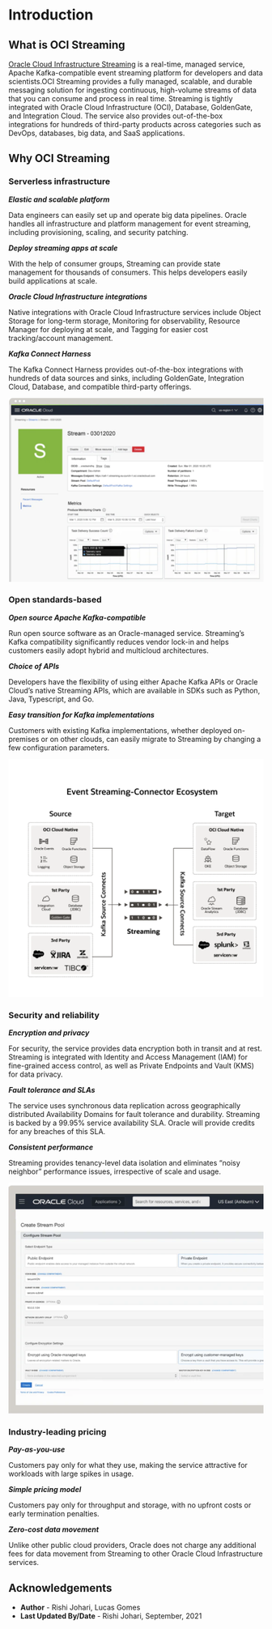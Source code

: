 # Introduction

## What is OCI Streaming

[Oracle Cloud Infrastructure Streaming](https://www.oracle.com/cloud-native/streaming/) is a real-time, managed service, Apache Kafka-compatible event streaming platform for developers and data scientists.OCI Streaming provides a fully managed, scalable, and durable messaging solution for ingesting continuous, high-volume streams of data that you can consume and process in real time. Streaming is tightly integrated with Oracle Cloud Infrastructure (OCI), Database, GoldenGate, and Integration Cloud.  The service also provides out-of-the-box integrations for hundreds of third-party products across categories such as DevOps, databases, big data, and SaaS applications.



## Why OCI Streaming


### Serverless infrastructure


***Elastic and scalable platform***

Data engineers can easily set up and operate big data pipelines. Oracle handles all infrastructure and platform management for event streaming, including provisioning, scaling, and security patching.

 ***Deploy streaming apps at scale***

With the help of consumer groups, Streaming can provide state management for thousands of consumers. This helps developers easily build applications at scale.

***Oracle Cloud Infrastructure integrations***

Native integrations with Oracle Cloud Infrastructure services include Object Storage for long-term storage, Monitoring for observability, Resource Manager for deploying at scale, and Tagging for easier cost tracking/account management.

***Kafka Connect Harness***

The Kafka Connect Harness provides out-of-the-box integrations with hundreds of data sources and sinks, including GoldenGate, Integration Cloud, Database, and compatible third-party offerings.

![Serverless Infrastructure](./images/OCI-Stream1.png)



### Open standards-based


***Open source Apache Kafka-compatible***

Run open source software as an Oracle-managed service. Streaming’s Kafka compatibility significantly reduces vendor lock-in and helps customers easily adopt hybrid and multicloud architectures.

***Choice of APIs***

Developers have the flexibility of using either Apache Kafka APIs or Oracle Cloud’s native Streaming APIs, which are available in SDKs such as Python, Java, Typescript, and Go.

***Easy transition for Kafka implementations***

Customers with existing Kafka implementations, whether deployed on-premises or on other clouds, can easily migrate to Streaming by changing a few configuration parameters.


![Open Standard](./images/OCI-Stream2.png)




### Security and reliability


***Encryption and privacy***

For security, the service provides data encryption both in transit and at rest. Streaming is integrated with Identity and Access Management (IAM) for fine-grained access control, as well as Private Endpoints and Vault (KMS) for data privacy.

***Fault tolerance and SLAs***

The service uses synchronous data replication across geographically distributed Availability Domains for fault tolerance and durability. Streaming is backed by a 99.95% service availability SLA. Oracle will provide credits for any breaches of this SLA.

***Consistent performance***

Streaming provides tenancy-level data isolation and eliminates “noisy neighbor” performance issues, irrespective of scale and usage.


![Security and Reliability](./images/OCI-Stream3.png)



### Industry-leading pricing


***Pay-as-you-use***

Customers pay only for what they use, making the service attractive for workloads with large spikes in usage.

***Simple pricing model***

Customers pay only for throughput and storage, with no upfront costs or early termination penalties.

***Zero-cost data movement***

Unlike other public cloud providers, Oracle does not charge any additional fees for data movement from Streaming to other Oracle Cloud Infrastructure services.



## Acknowledgements

* **Author** - Rishi Johari, Lucas Gomes
* **Last Updated By/Date** - Rishi Johari, September, 2021
